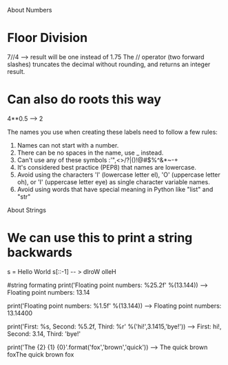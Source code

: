 
About Numbers

# Floor Division
7//4 --> result will be one instead of 1.75
The // operator (two forward slashes) truncates the decimal without rounding, and returns an integer result.


# Can also do roots this way
4**0.5 --> 2


The names you use when creating these labels need to follow a few rules:

1. Names can not start with a number.
2. There can be no spaces in the name, use _ instead.
3. Can't use any of these symbols :'",<>/?|\()!@#$%^&*~-+
4. It's considered best practice (PEP8) that names are lowercase.
5. Avoid using the characters 'l' (lowercase letter el), 'O' (uppercase letter oh), 
   or 'I' (uppercase letter eye) as single character variable names.
6. Avoid using words that have special meaning in Python like "list" and "str"

About Strings

# We can use this to print a string backwards
s = Hello World
s[::-1] -- > dlroW olleH


#string formating
print('Floating point numbers: %25.2f' %(13.144)) 
--> Floating point numbers: 13.14

print('Floating point numbers: %1.5f' %(13.144)) 
-->   Floating point numbers: 13.14400

print('First: %s, Second: %5.2f, Third: %r' %('hi!',3.1415,'bye!')) 
-->  First: hi!, Second:  3.14, Third: 'bye!'

print('The {2} {1} {0}'.format('fox','brown','quick'))
--> The quick brown foxThe quick brown fox


